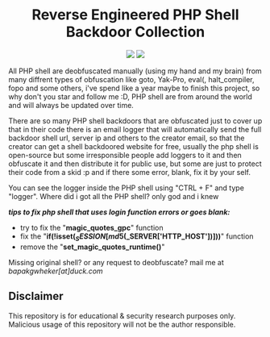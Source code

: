 <div align="center"><h1>Reverse Engineered PHP Shell Backdoor Collection</h1></div>
<p align="center">
	<img src="https://img.shields.io/badge/PHP-all-blue">
	<img src="https://img.shields.io/badge/LICENSE-MIT-lime">
</p>

All PHP shell are deobfuscated manually (using my hand and my brain) from many diffrent types of obfuscation like goto, Yak-Pro, eval(, halt_compiler, fopo and some others, i've spend like a year maybe to finish this project, so why don't you star and follow me :D, PHP shell are from around the world and will always be updated over time.

There are so many PHP shell backdoors that are obfuscated just to cover up that in their code there is an email logger that will automatically send the full backdoor shell url, server ip and others to the creator email, so that the creator can get a shell backdoored website for free, usually the php shell is open-source but some irresponsible people add loggers to it and then obfuscate it and then distribute it for public use, but some are just to protect their code from a skid :p and if there some error, blank, fix it by your self.

You can see the logger inside the PHP shell using "CTRL + F" and type "logger".
Where did i got all the PHP shell? only god and i knew

***tips to fix php shell that uses login function errors or goes blank:***
* try to fix the "**magic_quotes_gpc**" function
* fix the "**if(!isset($_SESSION[md5($_SERVER['HTTP_HOST'])]))**" function
* remove the "**set_magic_quotes_runtime()**"

Missing original shell? or any request to deobfuscate? mail me at *bapakgwheker[at]duck.com*

## Disclaimer

This repository is for educational & security research purposes only.
Malicious usage of this repository will not be the author responsible.
